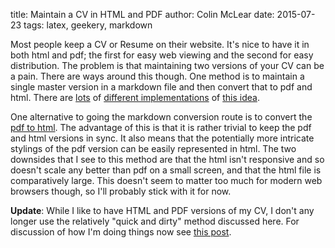 title: Maintain a CV in HTML and PDF
author: Colin McLear
date: 2015-07-23
tags: latex, geekery, markdown

Most people keep a CV or Resume on their website. It's nice to have it in both
html and pdf; the first for easy web viewing and the second for easy
distribution. The problem is that maintaining two versions of your CV can be a
pain. There are ways around this though. One method is to maintain a single
master version in a markdown file and then convert that to pdf and html. There
are [lots](http://mszep.github.io/pandoc_resume/) of
[different implementations](https://github.com/there4/markdown-resume) of
[this idea](http://barraq.github.io/pandoc-moderncv/).

One alternative to going the markdown conversion route is to convert the
[pdf to html](http://coolwanglu.github.io/pdf2htmlEX/). The advantage of this is
that it is rather trivial to keep the pdf and html versions in sync. It also
means that the potentially more intricate stylings of the pdf version can be
easily represented in html. The two downsides that I see to this method are that
the html isn't responsive and so doesn't scale any better than pdf on a small
screen, and that the html file is comparatively large. This doesn't seem to
matter too much for modern web browsers though, so I'll probably stick with it
for now.

**Update**: While I like to have HTML and PDF versions of my CV, I don't any
  longer use the relatively "quick and dirty" method discussed here. For
  discussion of how I'm doing things now see
  [this post](http://colinmclear.net/2015/maintaining-a-cv-in-multiple-formats).
